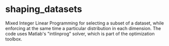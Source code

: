 # shaping_datasets
Mixed Integer Linear Programming for selecting a subset of a dataset, while enforcing at the same time a particular distribution in each dimension. The code uses Matlab's "intlinprog" solver, which is part of the optimization toolbox.
